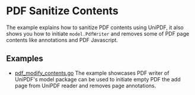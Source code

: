 # PDF Sanitize Contents

The example explains how to sanitize PDF contents using UniPDF, it also shows you how to initiate `model.PdfWriter` and removes some of PDF page contents like annotations and PDF Javascript.  

## Examples

- [pdf_modify_contents.go](pdf_modify_contents.go) The example showcases PDF writer of UniPDF's model package can be used to initiate empty PDF the add page from UniPDF reader and removes page annotations.
